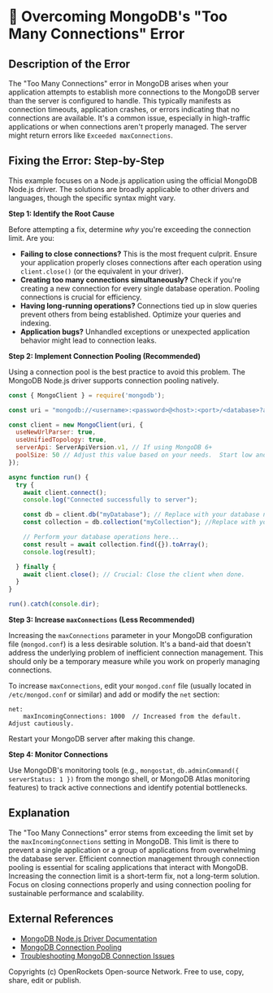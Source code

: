 # 🐞 Overcoming MongoDB's "Too Many Connections" Error


## Description of the Error

The "Too Many Connections" error in MongoDB arises when your application attempts to establish more connections to the MongoDB server than the server is configured to handle. This typically manifests as connection timeouts, application crashes, or errors indicating that no connections are available.  It's a common issue, especially in high-traffic applications or when connections aren't properly managed.  The server might return errors like  `Exceeded maxConnections`.

## Fixing the Error: Step-by-Step

This example focuses on a Node.js application using the official MongoDB Node.js driver.  The solutions are broadly applicable to other drivers and languages, though the specific syntax might vary.


**Step 1: Identify the Root Cause**

Before attempting a fix, determine *why* you're exceeding the connection limit.  Are you:

* **Failing to close connections?**  This is the most frequent culprit.  Ensure your application properly closes connections after each operation using `client.close()` (or the equivalent in your driver).
* **Creating too many connections simultaneously?**  Check if you're creating a new connection for every single database operation. Pooling connections is crucial for efficiency.
* **Having long-running operations?**  Connections tied up in slow queries prevent others from being established.  Optimize your queries and indexing.
* **Application bugs?**  Unhandled exceptions or unexpected application behavior might lead to connection leaks.

**Step 2: Implement Connection Pooling (Recommended)**

Using a connection pool is the best practice to avoid this problem.  The MongoDB Node.js driver supports connection pooling natively.


```javascript
const { MongoClient } = require('mongodb');

const uri = "mongodb://<username>:<password>@<host>:<port>/<database>?authSource=<authDB>"; // Replace with your connection string

const client = new MongoClient(uri, {
  useNewUrlParser: true,
  useUnifiedTopology: true,
  serverApi: ServerApiVersion.v1, // If using MongoDB 6+
  poolSize: 50 // Adjust this value based on your needs.  Start low and test!
});

async function run() {
  try {
    await client.connect();
    console.log("Connected successfully to server");

    const db = client.db("myDatabase"); // Replace with your database name
    const collection = db.collection("myCollection"); //Replace with your collection name

    // Perform your database operations here...
    const result = await collection.find({}).toArray();
    console.log(result);

  } finally {
    await client.close(); // Crucial: Close the client when done.
  }
}

run().catch(console.dir);
```

**Step 3: Increase `maxConnections` (Less Recommended)**

Increasing the `maxConnections` parameter in your MongoDB configuration file (`mongod.conf`) is a less desirable solution. It's a band-aid that doesn't address the underlying problem of inefficient connection management.  This should only be a temporary measure while you work on properly managing connections.

To increase `maxConnections`, edit your `mongod.conf` file (usually located in `/etc/mongod.conf` or similar) and add or modify the `net` section:

```
net:
    maxIncomingConnections: 1000  // Increased from the default. Adjust cautiously.
```

Restart your MongoDB server after making this change.

**Step 4: Monitor Connections**

Use MongoDB's monitoring tools (e.g., `mongostat`, `db.adminCommand({ serverStatus: 1 })` from the mongo shell, or MongoDB Atlas monitoring features) to track active connections and identify potential bottlenecks.

## Explanation

The "Too Many Connections" error stems from exceeding the limit set by the `maxIncomingConnections` setting in MongoDB.  This limit is there to prevent a single application or a group of applications from overwhelming the database server. Efficient connection management through connection pooling is essential for scaling applications that interact with MongoDB. Increasing the connection limit is a short-term fix, not a long-term solution.  Focus on closing connections properly and using connection pooling for sustainable performance and scalability.

## External References

* [MongoDB Node.js Driver Documentation](https://www.mongodb.com/docs/drivers/node/current/)
* [MongoDB Connection Pooling](https://www.mongodb.com/docs/manual/core/connection-pooling/)
* [Troubleshooting MongoDB Connection Issues](https://www.mongodb.com/docs/manual/tutorial/troubleshoot-connections/)


Copyrights (c) OpenRockets Open-source Network. Free to use, copy, share, edit or publish.

